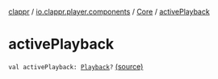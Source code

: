 [clappr](../../index.md) / [io.clappr.player.components](../index.md) / [Core](index.md) / [activePlayback](.)

# activePlayback

`val activePlayback: `[`Playback`](../-playback/index.md)`?` [(source)](https://github.com/clappr/clappr-android/tree/dev/clappr/src/main/kotlin/io/clappr/player/components/Core.kt#L56)